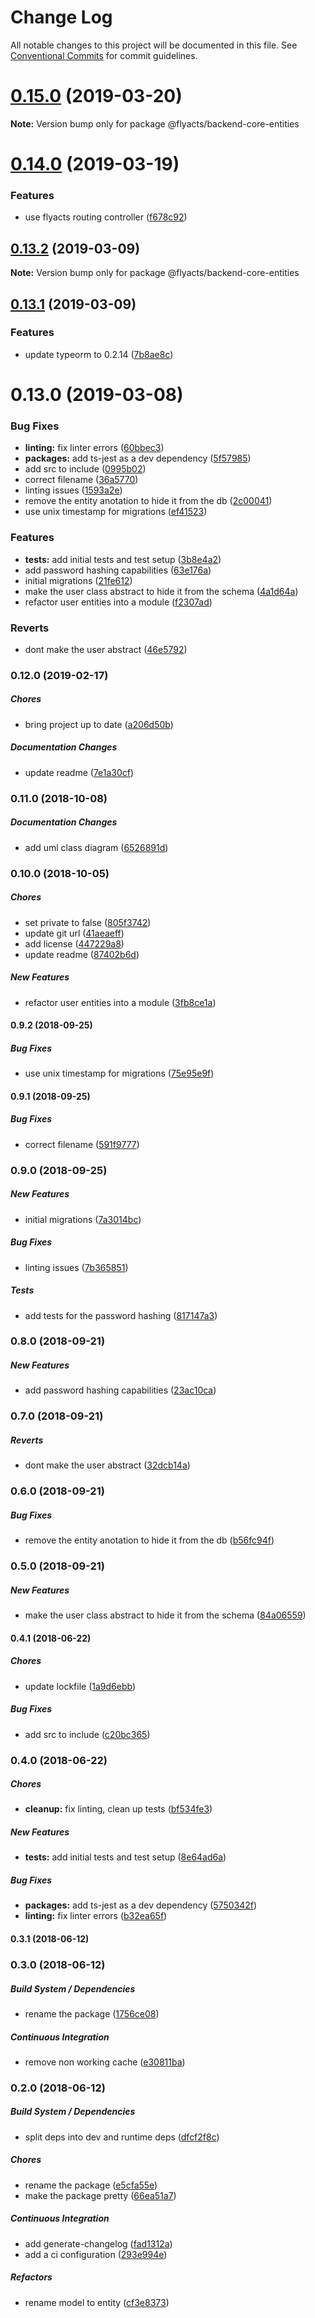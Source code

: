 # Change Log

All notable changes to this project will be documented in this file.
See [Conventional Commits](https://conventionalcommits.org) for commit guidelines.

# [0.15.0](https://github.com/flyacts/backend/compare/v0.14.0...v0.15.0) (2019-03-20)

**Note:** Version bump only for package @flyacts/backend-core-entities





# [0.14.0](https://github.com/flyacts/backend/compare/v0.13.3...v0.14.0) (2019-03-19)


### Features

* use flyacts routing controller ([f678c92](https://github.com/flyacts/backend/commit/f678c92))





## [0.13.2](https://github.com/flyacts/backend/compare/v0.13.1...v0.13.2) (2019-03-09)

**Note:** Version bump only for package @flyacts/backend-core-entities





## [0.13.1](https://github.com/flyacts/backend-core-entities/compare/v0.13.0...v0.13.1) (2019-03-09)


### Features

* update typeorm to 0.2.14 ([7b8ae8c](https://github.com/flyacts/backend-core-entities/commit/7b8ae8c))





# 0.13.0 (2019-03-08)


### Bug Fixes

* **linting:** fix linter errors ([60bbec3](https://github.com/flyacts/backend-core-entities/commit/60bbec3))
* **packages:** add ts-jest as a dev dependency ([5f57985](https://github.com/flyacts/backend-core-entities/commit/5f57985))
* add src to include ([0995b02](https://github.com/flyacts/backend-core-entities/commit/0995b02))
* correct filename ([36a5770](https://github.com/flyacts/backend-core-entities/commit/36a5770))
* linting issues ([1593a2e](https://github.com/flyacts/backend-core-entities/commit/1593a2e))
* remove the entity anotation to hide it from the db ([2c00041](https://github.com/flyacts/backend-core-entities/commit/2c00041))
* use unix timestamp for migrations ([ef41523](https://github.com/flyacts/backend-core-entities/commit/ef41523))


### Features

* **tests:** add initial tests and test setup ([3b8e4a2](https://github.com/flyacts/backend-core-entities/commit/3b8e4a2))
* add password hashing capabilities ([63e176a](https://github.com/flyacts/backend-core-entities/commit/63e176a))
* initial migrations ([21fe612](https://github.com/flyacts/backend-core-entities/commit/21fe612))
* make the user class abstract to hide it from the schema ([4a1d64a](https://github.com/flyacts/backend-core-entities/commit/4a1d64a))
* refactor user entities into a module ([f2307ad](https://github.com/flyacts/backend-core-entities/commit/f2307ad))


### Reverts

* dont make the user abstract ([46e5792](https://github.com/flyacts/backend-core-entities/commit/46e5792))





### 0.12.0 (2019-02-17)

##### Chores

*  bring project up to date ([a206d50b](https://github.com/flyacts/backend-core-entities/commit/a206d50b23b237bb30cd58533a266dfb7d5f8cd9))

##### Documentation Changes

*  update readme ([7e1a30cf](https://github.com/flyacts/backend-core-entities/commit/7e1a30cf6b0ce7da94470ee29873c87856b76a05))

### 0.11.0 (2018-10-08)

##### Documentation Changes

*  add uml class diagram ([6526891d](https://github.com/flyacts/backend-core-entities/commit/6526891d7fd6087f724c6ef0761ddb953bc7f3f6))

### 0.10.0 (2018-10-05)

##### Chores

*  set private to false ([805f3742](https://github.com/flyacts/backend-core-entities/commit/805f3742a68d078adf27d8df689dc73378e63877))
*  update git url ([41aeaeff](https://github.com/flyacts/backend-core-entities/commit/41aeaeff8cf9f704a1abcaff2b8e48565eb08fb4))
*  add license ([447229a8](https://github.com/flyacts/backend-core-entities/commit/447229a8a08f09e13e8471f8084a84e1644bf180))
*  update readme ([87402b6d](https://github.com/flyacts/backend-core-entities/commit/87402b6d4f21a36e4bba75734412816322a3e69a))

##### New Features

*  refactor user entities into a module ([3fb8ce1a](https://github.com/flyacts/backend-core-entities/commit/3fb8ce1a16725a60aee22d2a1c72b76647665a1c))

#### 0.9.2 (2018-09-25)

##### Bug Fixes

*  use unix timestamp for migrations ([75e95e9f](https://code.flyacts.com/backend/core-entities/commit/75e95e9f478d7b092756f683e31d9c0cd045338f))

#### 0.9.1 (2018-09-25)

##### Bug Fixes

*  correct filename ([591f9777](https://code.flyacts.com/backend/core-entities/commit/591f97778f9bf9742c442e0b94af596b545c191c))

### 0.9.0 (2018-09-25)

##### New Features

*  initial migrations ([7a3014bc](https://code.flyacts.com/backend/core-entities/commit/7a3014bcf1c319a504a7b11faebfaa5053a9716d))

##### Bug Fixes

*  linting issues ([7b365851](https://code.flyacts.com/backend/core-entities/commit/7b3658512a43344dcd3cc4815644f87b17e037a3))

##### Tests

*  add tests for the password hashing ([817147a3](https://code.flyacts.com/backend/core-entities/commit/817147a32031a97a8ced45968ce0c9414836072d))

### 0.8.0 (2018-09-21)

##### New Features

*  add password hashing capabilities ([23ac10ca](https://code.flyacts.com/backend/core-entities/commit/23ac10ca654ade792f292656fe6368c822164234))

### 0.7.0 (2018-09-21)

##### Reverts

*  dont make the user abstract ([32dcb14a](https://code.flyacts.com/backend/core-entities/commit/32dcb14ac556be668a66a7356c4ccfa58e78f2c6))

### 0.6.0 (2018-09-21)

##### Bug Fixes

*  remove the entity anotation to hide it from the db ([b56fc94f](https://code.flyacts.com/backend/core-entities/commit/b56fc94fccf59510a5325eaae555af6f0ab7bf8e))

### 0.5.0 (2018-09-21)

##### New Features

*  make the user class abstract to hide it from the schema ([84a06559](https://code.flyacts.com/backend/core-entities/commit/84a065597c7aba7291be2b40651bfd0217709423))

#### 0.4.1 (2018-06-22)

##### Chores

*  update lockfile ([1a9d6ebb](https://code.flyacts.com/backend/core-entities/commit/1a9d6ebbe5c64000d0217500d2362e0827abfc34))

##### Bug Fixes

*  add src to include ([c20bc365](https://code.flyacts.com/backend/core-entities/commit/c20bc3651aa315306bab0f69a29e004c63107636))

### 0.4.0 (2018-06-22)

##### Chores

* **cleanup:**  fix linting, clean up tests ([bf534fe3](https://code.flyacts.com/backend/core-entities/commit/bf534fe3ca02d36cb83388c444eade011a995d57))

##### New Features

* **tests:**  add initial tests and test setup ([8e64ad6a](https://code.flyacts.com/backend/core-entities/commit/8e64ad6aab15591712de8e109b9c2c409b790189))

##### Bug Fixes

* **packages:**  add ts-jest as a dev dependency ([5750342f](https://code.flyacts.com/backend/core-entities/commit/5750342fbe3540bebf424fb8df4d27a3f5d5ba8d))
* **linting:**  fix linter errors ([b32ea65f](https://code.flyacts.com/backend/core-entities/commit/b32ea65fb109a9c00ffeae894e2ab4e05e4ccbbf))

#### 0.3.1 (2018-06-12)

### 0.3.0 (2018-06-12)

##### Build System / Dependencies

*  rename the package ([1756ce08](https://code.flyacts.com/backend/core-entities/commit/1756ce0820365f06ff97dd3a8403ae1e5fbb4a5c))

##### Continuous Integration

*  remove non working cache ([e30811ba](https://code.flyacts.com/backend/core-entities/commit/e30811bae2822c61efcacc25005cd8dc114fa7ba))

### 0.2.0 (2018-06-12)

##### Build System / Dependencies

*  split deps into dev and runtime deps ([dfcf2f8c](https://code.flyacts.com/backend/core-entities/commit/dfcf2f8c293e3552c16fac42094c8b7d83eb012d))

##### Chores

*  rename the package ([e5cfa55e](https://code.flyacts.com/backend/core-entities/commit/e5cfa55ec41b76a9980fcbe4ee9a177b905fbbeb))
*  make the package pretty ([66ea51a7](https://code.flyacts.com/backend/core-entities/commit/66ea51a7be680de0ac54b1c90b4159f094405c96))

##### Continuous Integration

*  add generate-changelog ([fad1312a](https://code.flyacts.com/backend/core-entities/commit/fad1312a868865d9a00651360a496903159e40d2))
*  add a ci configuration ([293e994e](https://code.flyacts.com/backend/core-entities/commit/293e994ebcd72c237f36a2b05e339c584182f2d8))

##### Refactors

*  rename model to entity ([cf3e8373](https://code.flyacts.com/backend/core-entities/commit/cf3e8373b574bd7727db0c78c528db6bc785c31d))
